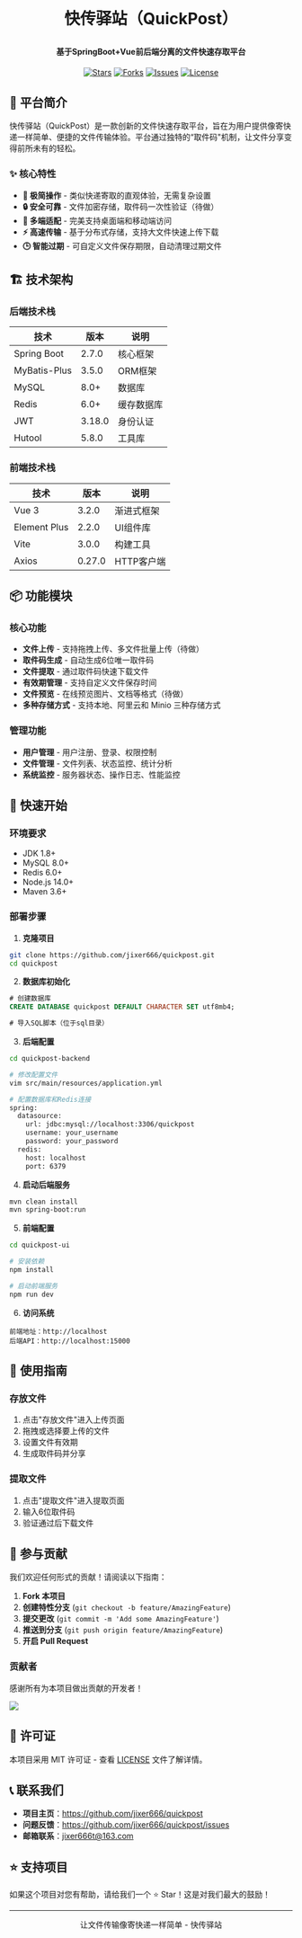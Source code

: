 <h1 align="center" style="margin: 30px 0 30px; font-weight: bold;">快传驿站（QuickPost）</h1>

<h4 align="center">基于SpringBoot+Vue前后端分离的文件快速存取平台</h4>

<p align="center">
	<a href="https://github.com/jixer666/quickpost/stargazers"><img src="https://img.shields.io/github/stars/jixer666/quickpost?style=social" alt="Stars"></a>
	<a href="https://github.com/jixer666/quickpost/forks"><img src="https://img.shields.io/github/forks/jixer666/quickpost?style=social" alt="Forks"></a>
	<a href="https://github.com/jixer666/quickpost/issues"><img src="https://img.shields.io/github/issues/jixer666/quickpost" alt="Issues"></a>
	<a href="https://github.com/jixer666/quickpost/blob/main/LICENSE"><img src="https://img.shields.io/github/license/jixer666/quickpost" alt="License"></a>
</p>

## 🌟 平台简介

快传驿站（QuickPost）是一款创新的文件快速存取平台，旨在为用户提供像寄快递一样简单、便捷的文件传输体验。平台通过独特的“取件码"机制，让文件分享变得前所未有的轻松。

### ✨ 核心特性

- **🚀 极简操作** - 类似快递寄取的直观体验，无需复杂设置
- **🔒 安全可靠** - 文件加密存储，取件码一次性验证（待做）
- **📱 多端适配** - 完美支持桌面端和移动端访问
- **⚡ 高速传输** - 基于分布式存储，支持大文件快速上传下载
- **🕒 智能过期** - 可自定义文件保存期限，自动清理过期文件

## 🏗️ 技术架构

### 后端技术栈
| 技术         | 版本   | 说明       |
| ------------ | ------ | ---------- |
| Spring Boot  | 2.7.0  | 核心框架   |
| MyBatis-Plus | 3.5.0  | ORM框架    |
| MySQL        | 8.0+   | 数据库     |
| Redis        | 6.0+   | 缓存数据库 |
| JWT          | 3.18.0 | 身份认证   |
| Hutool       | 5.8.0  | 工具库     |

### 前端技术栈
| 技术         | 版本   | 说明       |
| ------------ | ------ | ---------- |
| Vue 3        | 3.2.0  | 渐进式框架 |
| Element Plus | 2.2.0  | UI组件库   |
| Vite         | 3.0.0  | 构建工具   |
| Axios        | 0.27.0 | HTTP客户端 |

## 📦 功能模块

### 核心功能
- **文件上传** - 支持拖拽上传、多文件批量上传（待做）
- **取件码生成** - 自动生成6位唯一取件码
- **文件提取** - 通过取件码快速下载文件
- **有效期管理** - 支持自定义文件保存时间
- **文件预览** - 在线预览图片、文档等格式（待做）
- **多种存储方式** - 支持本地、阿里云和 Minio 三种存储方式

### 管理功能
- **用户管理** - 用户注册、登录、权限控制
- **文件管理** - 文件列表、状态监控、统计分析
- **系统监控** - 服务器状态、操作日志、性能监控

## 🚀 快速开始

### 环境要求
- JDK 1.8+
- MySQL 8.0+
- Redis 6.0+
- Node.js 14.0+
- Maven 3.6+

### 部署步骤

1. **克隆项目**
```bash
git clone https://github.com/jixer666/quickpost.git
cd quickpost
```

2. **数据库初始化**
```sql
# 创建数据库
CREATE DATABASE quickpost DEFAULT CHARACTER SET utf8mb4;

# 导入SQL脚本（位于sql目录）
```

3. **后端配置**
```bash
cd quickpost-backend

# 修改配置文件
vim src/main/resources/application.yml

# 配置数据库和Redis连接
spring:
  datasource:
    url: jdbc:mysql://localhost:3306/quickpost
    username: your_username
    password: your_password
  redis:
    host: localhost
    port: 6379
```

4. **启动后端服务**
```bash
mvn clean install
mvn spring-boot:run
```

5. **前端配置**
```bash
cd quickpost-ui

# 安装依赖
npm install

# 启动前端服务
npm run dev
```

6. **访问系统**
```
前端地址：http://localhost
后端API：http://localhost:15000
```

## 📱 使用指南

### 存放文件
1. 点击"存放文件"进入上传页面
2. 拖拽或选择要上传的文件
3. 设置文件有效期
4. 生成取件码并分享

### 提取文件
1. 点击"提取文件"进入提取页面
2. 输入6位取件码
3. 验证通过后下载文件

## 🤝 参与贡献

我们欢迎任何形式的贡献！请阅读以下指南：

1. **Fork 本项目**
2. **创建特性分支** (`git checkout -b feature/AmazingFeature`)
3. **提交更改** (`git commit -m 'Add some AmazingFeature'`)
4. **推送到分支** (`git push origin feature/AmazingFeature`)
5. **开启 Pull Request**

### 贡献者
感谢所有为本项目做出贡献的开发者！

<a href="https://github.com/jixer666/quickpost/graphs/contributors">
  <img src="https://contrib.rocks/image?repo=jixer666/quickpost" />
</a>

## 📄 许可证

本项目采用 MIT 许可证 - 查看 [LICENSE](LICENSE) 文件了解详情。

## 📞 联系我们

- **项目主页**：https://github.com/jixer666/quickpost
- **问题反馈**：https://github.com/jixer666/quickpost/issues
- **邮箱联系**：jixer666t@163.com

## ⭐ 支持项目

如果这个项目对您有帮助，请给我们一个 ⭐ Star！这是对我们最大的鼓励！

---

<p align="center">
  让文件传输像寄快递一样简单 - 快传驿站
</p>
